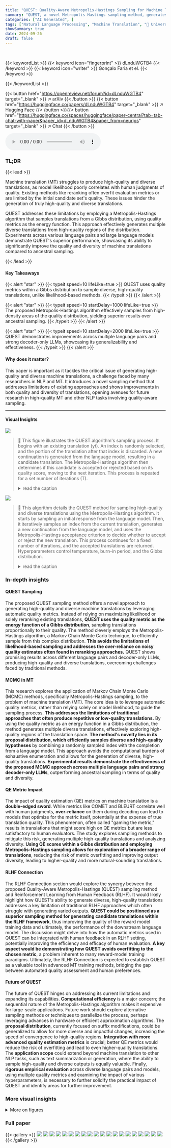 ```yaml
---
title: "QUEST: Quality-Aware Metropolis-Hastings Sampling for Machine Translation"
summary: "QUEST, a novel Metropolis-Hastings sampling method, generates high-quality & diverse machine translations by using quality metrics as energy functions, overcoming limitations of likelihood-based and r..."
categories: ["AI Generated", ]
tags: ["Natural Language Processing", "Machine Translation", "🏢 University of Washington",]
showSummary: true
date: 2024-09-26
draft: false
---
```


<br>

{{< keywordList >}}
{{< keyword icon="fingerprint" >}} dLnduWGTB4 {{< /keyword >}}
{{< keyword icon="writer" >}} Gonçalo Faria et el. {{< /keyword >}}
 
{{< /keywordList >}}

{{< button href="https://openreview.net/forum?id=dLnduWGTB4" target="_blank" >}}
↗ arXiv
{{< /button >}}
{{< button href="https://huggingface.co/papers/dLnduWGTB4" target="_blank" >}}
↗ Hugging Face
{{< /button >}}{{< button href="https://huggingface.co/spaces/huggingface/paper-central?tab=tab-chat-with-paper&paper_id=dLnduWGTB4&paper_from=neurips" target="_blank" >}}
↗ Chat
{{< /button >}}




<audio controls>
    <source src="https://ai-paper-reviewer.com/dLnduWGTB4/podcast.wav" type="audio/wav">
    Your browser does not support the audio element.
</audio>


### TL;DR


{{< lead >}}

Machine translation (MT) struggles to produce high-quality and diverse translations, as model likelihood poorly correlates with human judgments of quality.  Existing methods like reranking often overfit evaluation metrics or are limited by the initial candidate set's quality.  These issues hinder the generation of truly high-quality and diverse translations. 

QUEST addresses these limitations by employing a Metropolis-Hastings algorithm that samples translations from a Gibbs distribution, using quality metrics as the energy function.  This approach effectively generates multiple diverse translations from high-quality regions of the distribution.  Experiments across various language pairs and large language models demonstrate QUEST's superior performance, showcasing its ability to significantly improve the quality and diversity of machine translations compared to ancestral sampling.

{{< /lead >}}


#### Key Takeaways

{{< alert "star" >}}
{{< typeit speed=10 lifeLike=true >}} QUEST uses quality metrics within a Gibbs distribution to sample diverse, high-quality translations, unlike likelihood-based methods. {{< /typeit >}}
{{< /alert >}}

{{< alert "star" >}}
{{< typeit speed=10 startDelay=1000 lifeLike=true >}} The proposed Metropolis-Hastings algorithm effectively samples from high-density areas of the quality distribution, yielding superior results over ancestral sampling. {{< /typeit >}}
{{< /alert >}}

{{< alert "star" >}}
{{< typeit speed=10 startDelay=2000 lifeLike=true >}} QUEST demonstrates improvements across multiple language pairs and strong decoder-only LLMs, showcasing its generalizability and effectiveness. {{< /typeit >}}
{{< /alert >}}

#### Why does it matter?
This paper is important as it tackles the critical issue of generating high-quality and diverse machine translations, a challenge faced by many researchers in NLP and MT.  It introduces a novel sampling method that addresses limitations of existing approaches and shows improvements in both quality and diversity of translations, opening avenues for future research in high-quality MT and other NLP tasks involving quality-aware sampling.

------
#### Visual Insights



![](https://ai-paper-reviewer.com/dLnduWGTB4/figures_1_1.jpg)

> 🔼 This figure illustrates the QUEST algorithm's sampling process.  It begins with an existing translation (yt). An index is randomly selected, and the portion of the translation after that index is discarded. A new continuation is generated from the language model, resulting in a candidate translation. The Metropolis-Hastings algorithm then determines if this candidate is accepted or rejected based on its quality score, moving to the next iteration. This process is repeated for a set number of iterations (T).
> <details>
> <summary>read the caption</summary>
> Figure 1: QUEST samples an index from the current translation (yt), removes all elements to the right of the index, generates a new continuation, and then uses the Metropolis-Hastings acceptance criterion to decide whether to accept or reject the resulting new translation. The process continues for a fixed number of T iterations.
> </details>





![](https://ai-paper-reviewer.com/dLnduWGTB4/tables_4_1.jpg)

> 🔼 This algorithm details the QUEST method for sampling high-quality and diverse translations using the Metropolis-Hastings algorithm. It starts by sampling an initial response from the language model.  Then, it iteratively samples an index from the current translation, generates a new continuation from the language model, and uses the Metropolis-Hastings acceptance criterion to decide whether to accept or reject the new translation.  This process continues for a fixed number of iterations, and the accepted translations are returned.  Hyperparameters control temperature, burn-in period, and the Gibbs distribution.
> <details>
> <summary>read the caption</summary>
> Algorithm 1 Quality-Aware Metropolis-Hastings (QUEST) Sampling
> </details>





### In-depth insights


#### QUEST Sampling
The proposed QUEST sampling method offers a novel approach to generating high-quality and diverse machine translations by leveraging automatic quality metrics.  Instead of relying on maximizing likelihood or solely reranking existing translations, **QUEST uses the quality metric as the energy function of a Gibbs distribution**, sampling translations proportionally to their quality.  The method cleverly employs the Metropolis-Hastings algorithm, a Markov Chain Monte Carlo technique, to efficiently sample from this complex distribution.  **This avoids the limitations of likelihood-based sampling and addresses the over-reliance on noisy quality estimates often found in reranking approaches.**  QUEST shows promising results across different language pairs and decoder-only LLMs, producing high-quality and diverse translations, overcoming challenges faced by traditional methods.

#### MCMC in MT
This research explores the application of Markov Chain Monte Carlo (MCMC) methods, specifically Metropolis-Hastings sampling, to the problem of machine translation (MT).  The core idea is to leverage automatic quality metrics, rather than relying solely on model likelihood, to guide the sampling process. **This addresses the limitations of traditional approaches that often produce repetitive or low-quality translations.** By using the quality metric as an energy function in a Gibbs distribution, the method generates multiple diverse translations, effectively exploring high-quality regions of the translation space.  **The method's novelty lies in its proposal distribution, which efficiently samples diverse and high-quality hypotheses** by combining a randomly sampled index with the completion from a language model.  This approach avoids the computational burdens of exhaustive enumeration and allows for the generation of diverse, high-quality translations.  **Experimental results demonstrate the effectiveness of the proposed MCMC approach across multiple language pairs and strong decoder-only LLMs**, outperforming ancestral sampling in terms of quality and diversity.

#### QE Metric Impact
The impact of quality estimation (QE) metrics on machine translation is a **double-edged sword**. While metrics like COMET and BLEURT correlate well with human judgments, **over-reliance** on them during decoding can lead to models that optimize for the metric itself, potentially at the expense of true translation quality.  This phenomenon, often called "gaming the metric," results in translations that might score high on QE metrics but are less satisfactory to human evaluators.  The study explores sampling methods to mitigate this risk, generating multiple high-quality translations and analyzing diversity. **Using QE scores within a Gibbs distribution and employing Metropolis-Hastings sampling allows for exploration of a broader range of translations**, reducing the risk of metric overfitting and improving output diversity, leading to higher-quality and more natural-sounding translations.

#### RLHF Connection
The RLHF Connection section would explore the synergy between the proposed Quality-Aware Metropolis-Hastings (QUEST) sampling method and Reinforcement Learning from Human Feedback (RLHF).  It would likely highlight how QUEST's ability to generate diverse, high-quality translations addresses a key limitation of traditional RLHF approaches which often struggle with generating varied outputs.  **QUEST could be positioned as a superior sampling method for generating candidate translations within the RLHF framework**, thus improving the quality of the reward model training data and ultimately, the performance of the downstream language model.  The discussion might delve into how the automatic metrics used in QUEST can be integrated with human feedback in an RLHF setting, potentially improving the efficiency and efficacy of human evaluation.  **A key aspect would be demonstrating how QUEST avoids overfitting to the chosen metric**, a problem inherent to many reward-model training paradigms.  Ultimately, the RLHF Connection is expected to establish QUEST as a valuable tool in advanced MT training methods, bridging the gap between automated quality assessment and human preferences.

#### Future of QUEST
The future of QUEST hinges on addressing its current limitations and expanding its capabilities.  **Computational efficiency** is a major concern; the sequential nature of the Metropolis-Hastings algorithm makes it expensive for large-scale applications.  Future work should explore alternative sampling methods or techniques to parallelize the process, perhaps leveraging advances in hardware or efficient approximation algorithms.  The **proposal distribution**, currently focused on suffix modifications, could be generalized to allow for more diverse and impactful changes, increasing the speed of convergence to high-quality regions.  **Integration with more advanced quality estimation metrics** is crucial; better QE metrics would reduce the risk of overfitting and lead to even higher-quality translations.  The **application scope** could extend beyond machine translation to other NLP tasks, such as text summarization or generation, where the ability to sample high-quality and diverse outputs is equally valuable.  Finally,  **rigorous empirical evaluation** across diverse language pairs and models, using multiple quality metrics and examining the impact of various hyperparameters, is necessary to further solidify the practical impact of QUEST and identify areas for further improvement.


### More visual insights

<details>
<summary>More on figures
</summary>


![](https://ai-paper-reviewer.com/dLnduWGTB4/figures_6_1.jpg)

> 🔼 This figure compares the performance of QUEST and ancestral sampling methods on WMT23 datasets across different language pairs.  Each point on the graph represents a different combination of hyperparameters used in the sampling process. The x-axis displays lexical diversity, and the y-axis shows the average quality of the generated translations as measured by xComet-XL. The results show that QUEST generally outperforms ancestral sampling in terms of quality, while achieving similar or better diversity.
> <details>
> <summary>read the caption</summary>
> Figure 2: Average quality vs. diversity on WMT23 datasets. Different points represent different hyperparameter values. QUEST outperforms ancestral sampling in six out of eight settings.
> </details>



![](https://ai-paper-reviewer.com/dLnduWGTB4/figures_7_1.jpg)

> 🔼 This figure compares the performance of QUEST and ancestral sampling on eight different language pairs from the WMT23 dataset. The x-axis represents the lexical diversity, while the y-axis represents the average quality measured using the xCOMET-XL metric.  Each set of four plots shows the results for different language directions (English to another language and vice versa) for two different models, TOWER and ALMA. The plots show that, for most language pairs and models, QUEST achieves better or comparable translation quality with higher lexical diversity compared to ancestral sampling. This illustrates the ability of QUEST to generate higher quality and more diverse translations compared to the baselines.
> <details>
> <summary>read the caption</summary>
> Figure 2: Average quality vs. diversity on WMT23 datasets. Different points represent different hyperparameter values. QUEST outperforms ancestral sampling in six out of eight settings.
> </details>



![](https://ai-paper-reviewer.com/dLnduWGTB4/figures_7_2.jpg)

> 🔼 This figure shows the comparison results of average quality against lexical diversity between the QUEST and ancestral sampling methods on WMT23 datasets.  Different points in the graph represent different hyperparameter values used in each method. The results indicate that, for six out of eight dataset and model combinations, QUEST achieved superior quality-diversity trade-offs compared to ancestral sampling.
> <details>
> <summary>read the caption</summary>
> Figure 2: Average quality vs. diversity on WMT23 datasets. Different points represent different hyperparameter values. QUEST outperforms ancestral sampling in six out of eight settings.
> </details>



![](https://ai-paper-reviewer.com/dLnduWGTB4/figures_16_1.jpg)

> 🔼 This figure shows the distribution of rewards obtained from different sampling methods in a toy summarization problem where the ground truth reward is known.  The methods compared are: Exact Gibbs (the true distribution), Ancestral sampling, QUEST sampling, and Truncated-Gibbs sampling. The x-axis represents the reward, and the y-axis represents the frequency.  The figure illustrates that QUEST sampling provides a better approximation of the true reward distribution, outperforming Ancestral and Truncated Gibbs sampling, which tend to sample from lower reward regions.
> <details>
> <summary>read the caption</summary>
> Figure 4: Distribution of rewards for sampled hypotheses for the toy summarization problem.
> </details>



![](https://ai-paper-reviewer.com/dLnduWGTB4/figures_16_2.jpg)

> 🔼 This figure shows the trade-off between the average quality of translations (measured by XCOMET-XL) and their lexical diversity (measured by PAIRWISE-BLEU) on several language pairs from the WMT23 dataset.  Different points on the graph represent different hyperparameter settings used in the QUEST and ancestral sampling methods. The results illustrate how QUEST achieves better trade-offs, typically showing better quality and diversity compared to ancestral sampling.
> <details>
> <summary>read the caption</summary>
> Figure 5: Average quality (XCOMET-XL) vs. diversity (PAIRWISE-BLEU) on WMT23 datasets. Different points represent different hyperparameter values.
> </details>



![](https://ai-paper-reviewer.com/dLnduWGTB4/figures_17_1.jpg)

> 🔼 This figure compares the performance of three different methods: Ancestral sampling, QUEST, and RLHF-QUEST, across different levels of lexical diversity.  Both the XCOMET-XL (left panel) and COMETKIWI-XL (right panel) metrics are used to evaluate translation quality.  The results show that QUEST generally outperforms ancestral sampling in terms of quality, and that RLHF-QUEST offers comparable performance to QUEST.  The x-axis represents lexical diversity, while the y-axis shows the average quality score.
> <details>
> <summary>read the caption</summary>
> Figure 6: Average Quality by XCOMET-XL (left) and COMETKIWI-XL on English-Russian dataset using TOWER-7B
> </details>



![](https://ai-paper-reviewer.com/dLnduWGTB4/figures_18_1.jpg)

> 🔼 This figure compares the performance of QUEST and ancestral sampling methods for machine translation on the WMT23 benchmark across various language pairs and model settings.  The x-axis represents lexical diversity, which is a measure of the variety of words used in the generated translations.  The y-axis shows the average quality of the translations, as measured by the COMET-XL metric. Each point represents a different set of hyperparameters used in the sampling process.  The figure demonstrates that QUEST generally produces higher-quality translations with comparable diversity compared to the ancestral sampling method.
> <details>
> <summary>read the caption</summary>
> Figure 2: Average quality vs. diversity on WMT23 datasets. Different points represent different hyperparameter values. QUEST outperforms ancestral sampling in six out of eight settings.
> </details>



![](https://ai-paper-reviewer.com/dLnduWGTB4/figures_19_1.jpg)

> 🔼 This figure displays the trade-off between translation quality and lexical diversity achieved by the QUEST and ancestral sampling methods across different language pairs from the WMT23 benchmark.  The x-axis represents lexical diversity, calculated using pairwise BLEU scores, indicating the variety of translations produced. The y-axis shows the average translation quality measured using the COMETKIWI-XL metric.  Each plot corresponds to a specific language pair and model (TOWER or ALMA).  Multiple points in each plot correspond to different hyperparameter settings, showcasing the effect of hyperparameter tuning on the quality-diversity trade-off. The figure highlights the performance of QUEST in achieving higher quality translations while maintaining reasonable diversity compared to ancestral sampling.
> <details>
> <summary>read the caption</summary>
> Figure 7: Average quality (COMETKIWI-XL) vs. diversity (PAIRWISE-BLEU) on WMT23 datasets. Different points represent different hyperparameter values.
> </details>



![](https://ai-paper-reviewer.com/dLnduWGTB4/figures_19_2.jpg)

> 🔼 This figure compares the performance of QUEST and ancestral sampling on eight different language pairs from the WMT23 dataset.  The x-axis represents lexical diversity, a measure of how different the generated translations are from each other. The y-axis represents the average quality of the generated translations, measured using COMET-XL.  Each point on the graph represents a different setting of hyperparameters used in the sampling methods.  The results show that QUEST generally achieves higher quality than ancestral sampling, particularly in six out of the eight language pair settings. This suggests that QUEST is more effective at generating high-quality and diverse translations.
> <details>
> <summary>read the caption</summary>
> Figure 2: Average quality vs. diversity on WMT23 datasets. Different points represent different hyperparameter values. QUEST outperforms ancestral sampling in six out of eight settings.
> </details>



</details>






### Full paper

{{< gallery >}}
<img src="https://ai-paper-reviewer.com/dLnduWGTB4/1.png" class="grid-w50 md:grid-w33 xl:grid-w25" />
<img src="https://ai-paper-reviewer.com/dLnduWGTB4/2.png" class="grid-w50 md:grid-w33 xl:grid-w25" />
<img src="https://ai-paper-reviewer.com/dLnduWGTB4/3.png" class="grid-w50 md:grid-w33 xl:grid-w25" />
<img src="https://ai-paper-reviewer.com/dLnduWGTB4/4.png" class="grid-w50 md:grid-w33 xl:grid-w25" />
<img src="https://ai-paper-reviewer.com/dLnduWGTB4/5.png" class="grid-w50 md:grid-w33 xl:grid-w25" />
<img src="https://ai-paper-reviewer.com/dLnduWGTB4/6.png" class="grid-w50 md:grid-w33 xl:grid-w25" />
<img src="https://ai-paper-reviewer.com/dLnduWGTB4/7.png" class="grid-w50 md:grid-w33 xl:grid-w25" />
<img src="https://ai-paper-reviewer.com/dLnduWGTB4/8.png" class="grid-w50 md:grid-w33 xl:grid-w25" />
<img src="https://ai-paper-reviewer.com/dLnduWGTB4/9.png" class="grid-w50 md:grid-w33 xl:grid-w25" />
<img src="https://ai-paper-reviewer.com/dLnduWGTB4/10.png" class="grid-w50 md:grid-w33 xl:grid-w25" />
<img src="https://ai-paper-reviewer.com/dLnduWGTB4/11.png" class="grid-w50 md:grid-w33 xl:grid-w25" />
<img src="https://ai-paper-reviewer.com/dLnduWGTB4/12.png" class="grid-w50 md:grid-w33 xl:grid-w25" />
<img src="https://ai-paper-reviewer.com/dLnduWGTB4/13.png" class="grid-w50 md:grid-w33 xl:grid-w25" />
<img src="https://ai-paper-reviewer.com/dLnduWGTB4/14.png" class="grid-w50 md:grid-w33 xl:grid-w25" />
<img src="https://ai-paper-reviewer.com/dLnduWGTB4/15.png" class="grid-w50 md:grid-w33 xl:grid-w25" />
<img src="https://ai-paper-reviewer.com/dLnduWGTB4/16.png" class="grid-w50 md:grid-w33 xl:grid-w25" />
<img src="https://ai-paper-reviewer.com/dLnduWGTB4/17.png" class="grid-w50 md:grid-w33 xl:grid-w25" />
<img src="https://ai-paper-reviewer.com/dLnduWGTB4/18.png" class="grid-w50 md:grid-w33 xl:grid-w25" />
<img src="https://ai-paper-reviewer.com/dLnduWGTB4/19.png" class="grid-w50 md:grid-w33 xl:grid-w25" />
<img src="https://ai-paper-reviewer.com/dLnduWGTB4/20.png" class="grid-w50 md:grid-w33 xl:grid-w25" />
{{< /gallery >}}